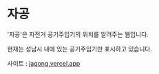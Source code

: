# 자공

'자공'은 자전거 공기주입기의 위치를 알려주는 웹입니다.

현재는 성남시 내에 있는 공기주입기만 표시하고 있습니다.

사이트 : [jagong.vercel.app](jagong.vercel.app)
